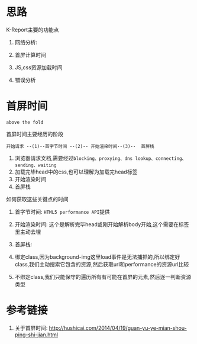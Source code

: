 # 思路

K-Report主要的功能点

1. 网络分析: 

  1. 首屏计算时间
  2. JS,css资源加载时间
2. 错误分析

# 首屏时间

`above the fold`

首屏时间主要经历的阶段

`开始请求 --(1)--首字节时间 --(2)-- 开始渲染时间--(3)--  首屏栈`

1. 浏览器请求文档,需要经过`blocking、proxying、dns
lookup、connecting、sending、waiting`
2. 加载完毕head中的css,也可以理解为加载完head标签 
3. 开始渲染时间
4. 首屏栈

如何获取这些关键点的时间

1. 首字节时间: `HTML5 performance API`提供
2. 开始渲染时间: 这个是解析完毕head或刚开始解析body开始,这个需要在标签里主动去埋
3. 首屏栈: 

  1. 绑定class,因为background-img这里load事件是无法捕抓的,所以绑定好class,我们主动搜索它包含的资源,然后获取url和performance的资源url比较
  2. 不绑定class,我们只能保守的遍历所有有可能在首屏的元素,然后逐一判断资源类型




# 参考链接

1. 关于首屏时间: http://hushicai.com/2014/04/19/guan-yu-ye-mian-shou-ping-shi-jian.html
